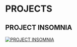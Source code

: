<!--
**r7ronquillo/r7ronquillo** is a ✨ _special_ ✨ repository because its `README.md` (this file) appears on your GitHub profile.

Here are some ideas to get you started:

- 🔭 I’m currently working on ...
- 🌱 I’m currently learning ...
- 👯 I’m looking to collaborate on ...
- 🤔 I’m looking for help with ...
- 💬 Ask me about ...
- 📫 How to reach me: ...
- 😄 Pronouns: ...
- ⚡ Fun fact: ...
-->

# PROJECTS

## PROJECT INSOMNIA
[![PROJECT INSOMNIA](https://img.youtube.com/vi/MPlypltx4Mg/0.jpg)](https://www.youtube.com/playlist?list=PLidDB4IqqyBtvfbA1Y0748SR8-0CcNqQ3)
